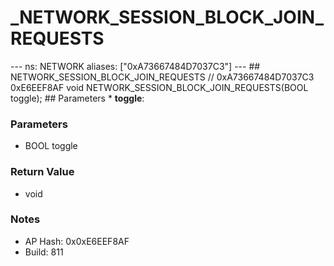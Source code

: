 # _NETWORK_SESSION_BLOCK_JOIN_REQUESTS

--- ns: NETWORK aliases: ["0xA73667484D7037C3"] --- ## NETWORK_SESSION_BLOCK_JOIN_REQUESTS  // 0xA73667484D7037C3 0xE6EEF8AF void NETWORK_SESSION_BLOCK_JOIN_REQUESTS(BOOL toggle);   ## Parameters * **toggle**:

### Parameters
* BOOL toggle

### Return Value
* void

### Notes
* AP Hash: 0x0xE6EEF8AF
* Build: 811

